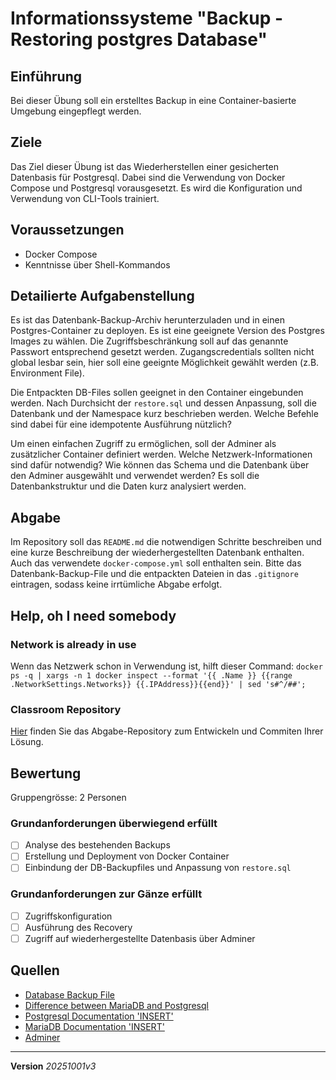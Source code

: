 # Informationssysteme "Backup - Restoring postgres Database"

## Einführung
Bei dieser Übung soll ein erstelltes Backup in eine Container-basierte Umgebung eingepflegt werden.

## Ziele
Das Ziel dieser Übung ist das Wiederherstellen einer gesicherten Datenbasis für Postgresql. Dabei sind die Verwendung von Docker Compose und Postgresql vorausgesetzt. Es wird die Konfiguration und Verwendung von CLI-Tools trainiert.

## Voraussetzungen
+ Docker Compose
+ Kenntnisse über Shell-Kommandos

## Detailierte Aufgabenstellung
Es ist das Datenbank-Backup-Archiv herunterzuladen und in einen Postgres-Container zu deployen. Es ist eine geeignete Version des Postgres Images zu wählen. Die Zugriffsbeschränkung soll auf das genannte Passwort entsprechend gesetzt werden. Zugangscredentials sollten nicht global lesbar sein, hier soll eine geeignte Möglichkeit gewählt werden (z.B. Environment File).

Die Entpackten DB-Files sollen geeignet in den Container eingebunden werden. Nach Durchsicht der `restore.sql` und dessen Anpassung, soll die Datenbank und der Namespace kurz beschrieben werden. Welche Befehle sind dabei für eine idempotente Ausführung nützlich?

Um einen einfachen Zugriff zu ermöglichen, soll der Adminer als zusätzlicher Container definiert werden. Welche Netzwerk-Informationen sind dafür notwendig? Wie können das Schema und die Datenbank über den Adminer ausgewählt und verwendet werden? Es soll die Datenbankstruktur und die Daten kurz analysiert werden.

## Abgabe
Im Repository soll das `README.md` die notwendigen Schritte beschreiben und eine kurze Beschreibung der wiederhergestellten Datenbank enthalten. Auch das verwendete `docker-compose.yml` soll enthalten sein. Bitte das Datenbank-Backup-File und die entpackten Dateien in das `.gitignore` eintragen, sodass keine irrtümliche Abgabe erfolgt.

## Help, oh I need somebody
### Network is already in use
Wenn das Netzwerk schon in Verwendung ist, hilft dieser Command:
`docker ps -q | xargs -n 1 docker inspect --format '{{ .Name }} {{range .NetworkSettings.Networks}} {{.IPAddress}}{{end}}' | sed 's#^/##';`

### Classroom Repository
[Hier](https://classroom.github.com/a/356savRb) finden Sie das Abgabe-Repository zum Entwickeln und Commiten Ihrer Lösung.

## Bewertung
Gruppengrösse: 2 Personen
### Grundanforderungen überwiegend erfüllt
- [ ] Analyse des bestehenden Backups
- [ ] Erstellung und Deployment von Docker Container
- [ ] Einbindung der DB-Backupfiles und Anpassung von `restore.sql`

### Grundanforderungen zur Gänze erfüllt
- [ ] Zugriffskonfiguration
- [ ] Ausführung des Recovery
- [ ] Zugriff auf wiederhergestellte Datenbasis über Adminer

## Quellen
* [Database Backup File](https://nextcloud.borko.at/s/iQteczRt47mBWd2)
* [Difference between MariaDB and Postgresql](https://aws.amazon.com/compare/the-difference-between-mariadb-and-postgresql/)
* [Postgresql Documentation 'INSERT'](https://www.postgresql.org/docs/current/sql-insert.html)
* [MariaDB Documentation 'INSERT'](https://mariadb.com/docs/server/reference/sql-statements/data-manipulation/inserting-loading-data/insert)
* [Adminer](https://hub.docker.com/_/adminer/)

---
**Version** *20251001v3*

